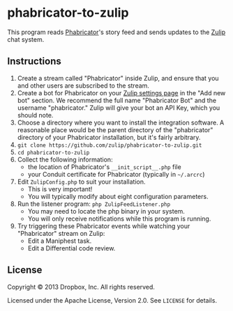 phabricator-to-zulip
========================

This program reads [Phabricator](http://phabricator.org/)'s story feed and sends
updates to the [Zulip](https://zulip.com/) chat system.

## Instructions

1. Create a stream called "Phabricator" inside Zulip, and
  ensure that you and other users are subscribed to the stream.
2. Create a bot for Phabricator on your [Zulip settings page](https://zulip.com/#settings)
  in the "Add new bot" section.  We recommend the full name "Phabricator Bot"
  and the username "phabricator."  Zulip will give your bot an API Key, which
  you should note.
3. Choose a directory where you want to install the integration software.  A
  reasonable place would be the parent directory of the "phabricator" directory
  of your Phabricator installation, but it's fairly arbitrary.
4. `git clone https://github.com/zulip/phabricator-to-zulip.git`
5. `cd phabricator-to-zulip`
6. Collect the following information:
    * the location of Phabricator's `__init_script__.php` file
    * your Conduit certificate for Phabricator (typically in `~/.arcrc`)
7. Edit `ZulipConfig.php` to suit your installation.
    * This is very important!
    * You will typically modify about eight configuration parameters.
8. Run the listener program: `php ZulipFeedListener.php`
    * You may need to locate the php binary in your system.
    * You will only receive notifications while this program is running.
9. Try triggering these Phabricator events while watching your "Phabricator" stream on Zulip:
    * Edit a Maniphest task.
    * Edit a Differential code review.

## License

Copyright © 2013 Dropbox, Inc. All rights reserved. 

Licensed under the Apache License, Version 2.0. See `LICENSE` for details.
